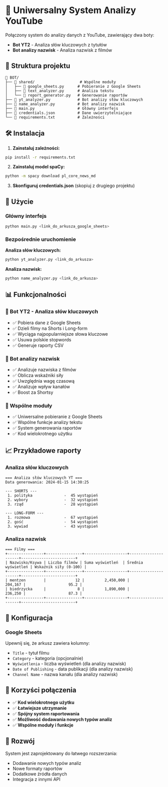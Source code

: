 # 🚀 Uniwersalny System Analizy YouTube

Połączony system do analizy danych z YouTube, zawierający dwa boty:
- **Bot YT2** - Analiza słów kluczowych z tytułów
- **Bot analizy nazwisk** - Analiza nazwisk z filmów

## 📁 Struktura projektu

```
📁 BOT/
├── 📁 shared/                    # Wspólne moduły
│   ├── 📄 google_sheets.py      # Pobieranie z Google Sheets
│   ├── 📄 text_analyzer.py      # Analiza tekstu
│   └── 📄 report_generator.py   # Generowanie raportów
├── 📄 yt_analyzer.py            # Bot analizy słów kluczowych
├── 📄 name_analyzer.py          # Bot analizy nazwisk
├── 📄 main.py                   # Główny interfejs
├── 📄 credentials.json          # Dane uwierzytelniające
└── 📄 requirements.txt          # Zależności
```

## 🛠️ Instalacja

1. **Zainstaluj zależności:**
```bash
pip install -r requirements.txt
```

2. **Zainstaluj model spaCy:**
```bash
python -m spacy download pl_core_news_md
```

3. **Skonfiguruj credentials.json** (skopiuj z drugiego projektu)

## 🚀 Użycie

### Główny interfejs
```bash
python main.py <link_do_arkusza_google_sheets>
```

### Bezpośrednie uruchomienie

**Analiza słów kluczowych:**
```bash
python yt_analyzer.py <link_do_arkusza>
```

**Analiza nazwisk:**
```bash
python name_analyzer.py <link_do_arkusza>
```

## 📊 Funkcjonalności

### 🤖 Bot YT2 - Analiza słów kluczowych
- ✅ Pobiera dane z Google Sheets
- ✅ Dzieli filmy na Shorts i Long-form
- ✅ Wyciąga najpopularniejsze słowa kluczowe
- ✅ Usuwa polskie stopwords
- ✅ Generuje raporty CSV

### 👥 Bot analizy nazwisk
- ✅ Analizuje nazwiska z filmów
- ✅ Oblicza wskaźniki siły
- ✅ Uwzględnia wagę czasową
- ✅ Analizuje wpływ kanałów
- ✅ Boost za Shortsy

### 🔧 Wspólne moduły
- ✅ Uniwersalne pobieranie z Google Sheets
- ✅ Wspólne funkcje analizy tekstu
- ✅ System generowania raportów
- ✅ Kod wielokrotnego użytku

## 📈 Przykładowe raporty

### Analiza słów kluczowych
```
=== Analiza słów kluczowych YT ===
Data generowania: 2024-01-15 14:30:25

--- SHORTS ---
 1. polityka              -  45 wystąpień
 2. wybory                -  32 wystąpień
 3. rząd                  -  28 wystąpień

--- LONG-FORM ---
 1. rozmowa               -  67 wystąpień
 2. gość                  -  54 wystąpień
 3. wywiad                -  43 wystąpień
```

### Analiza nazwisk
```
=== Filmy ===
+----------------+----------------+-------------------+---------------------+------------------------+
| Nazwisko/Ksywa | Liczba filmów | Suma wyświetleń  | Średnia wyświetleń | Wskaźnik siły (0-100) |
+----------------+----------------+-------------------+---------------------+------------------------+
| mentzen        |             12 |         2,450,000 |             204,167 |                   95.2 |
| biedrzycka     |              8 |         1,890,000 |             236,250 |                   87.3 |
+----------------+----------------+-------------------+---------------------+------------------------+
```

## 🔧 Konfiguracja

### Google Sheets
Upewnij się, że arkusz zawiera kolumny:
- `Title` - tytuł filmu
- `Category` - kategoria (opcjonalnie)
- `Wyświetlenia` - liczba wyświetleń (dla analizy nazwisk)
- `Date of Publishing` - data publikacji (dla analizy nazwisk)
- `Channel Name` - nazwa kanału (dla analizy nazwisk)

## 🎯 Korzyści połączenia

- ✅ **Kod wielokrotnego użytku**
- ✅ **Łatwiejsze utrzymanie**
- ✅ **Spójny system raportowania**
- ✅ **Możliwość dodawania nowych typów analiz**
- ✅ **Wspólne moduły i funkcje**

## 🚀 Rozwój

System jest zaprojektowany do łatwego rozszerzania:
- Dodawanie nowych typów analiz
- Nowe formaty raportów
- Dodatkowe źródła danych
- Integracja z innymi API 